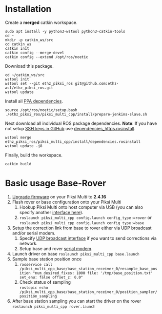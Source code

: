# Installation
Create a **merged** catkin workspace.
```
sudo apt install -y python3-wstool python3-catkin-tools
cd ~
mkdir -p catkin_ws/src
cd catkin_ws
catkin init
catkin config --merge-devel
catkin config --extend /opt/ros/noetic
```

Download this package.
```
cd ~/catkin_ws/src
wstool init
wstool set --git ethz_piksi_ros git@github.com:ethz-asl/ethz_piksi_ros.git
wstool update
```

Install all [PPA dependencies](install/prepare-jenkins-slave.sh).
```
source /opt/ros/noetic/setup.bash
./ethz_piksi_ros/piksi_multi_cpp/install/prepare-jenkins-slave.sh
```

Next download all individual ROS package dependencies.
**Note**: If you have not setup [SSH keys in GitHub](https://help.github.com/en/enterprise/2.16/user/articles/generating-a-new-ssh-key-and-adding-it-to-the-ssh-agent) use [dependencies_https.rosinstall](install/dependencies_https.rosinstall).
```
wstool merge ethz_piksi_ros/piksi_multi_cpp/install/dependencies.rosinstall
wstool update -j8
```

Finally, build the workspace.
```
catkin build
```

# Basic usage Base-Rover
1. [Upgrade firmware](https://support.swiftnav.com/support/solutions/articles/44001903720-upgrading-firmware) on your Piksi Multi to **2.4.16** 
2. Flash rover or base configuration onto your Piksi Multi
    1. Hookup Piksi Multi onto host computer via USB (you can also specify another [interface here](launch/config.launch#L3)).
    2. `roslaunch piksi_multi_cpp config.launch config_type:=rover` or<br>`roslaunch piksi_multi_cpp config.launch config_type:=base`
3. Setup the correction link from base to rover either via UDP broadcast and/or serial modem.
    1. Specify [UDP broadcast interface](https://github.com/ethz-asl/ethz_piksi_ros/blob/master/piksi_multi_cpp/launch/base.launch#L13) if you want to send corrections via network.
    2. Setup base and rover [serial modem](https://github.com/ethz-asl/ethz_piksi_ros/wiki/RFD-868x-Modem).
4. Launch driver on base `roslaunch piksi_multi_cpp base.launch`
5. Sample base station position once
    1. ```rosservice call /piksi_multi_cpp_base/base_station_receiver_0/resample_base_position "num_desired_fixes: 1000 file: '/tmp/base_position.txt' set_enu: false offset_z: 0.0"```
    2. Check status of sampling <br>`rostopic echo /piksi_multi_cpp_base/base_station_receiver_0/position_sampler/position_sampling`
6. After base station sampling you can start the driver on the rover `roslaunch piksi_multi_cpp rover.launch`
